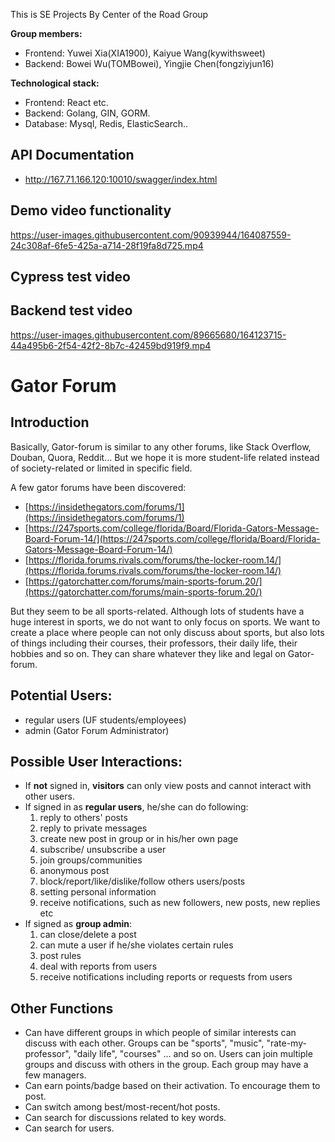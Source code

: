 This is SE Projects By Center of the Road Group

**Group members:**
- Frontend: Yuwei Xia(XIA1900), Kaiyue Wang(kywithsweet)
- Backend: Bowei Wu(TOMBowei), Yingjie Chen(fongziyjun16)

**Technological stack:**
- Frontend: React etc.
- Backend: Golang, GIN,  GORM.
- Database: Mysql, Redis, ElasticSearch..


## API Documentation

- http://167.71.166.120:10010/swagger/index.html

## Demo video functionality

https://user-images.githubusercontent.com/90939944/164087559-24c308af-6fe5-425a-a714-28f19fa8d725.mp4

## Cypress test video

## Backend test video
https://user-images.githubusercontent.com/89665680/164123715-44a495b6-2f54-42f2-8b7c-42459bd919f9.mp4



# Gator Forum

## Introduction
Basically, Gator-forum is similar to any other forums, like Stack Overflow, Douban, Quora, Reddit… But we hope it is more student-life related instead of society-related or limited in specific field.

A few gator forums have been discovered:
-   [https://insidethegators.com/forums/1](https://insidethegators.com/forums/1)
-   [https://247sports.com/college/florida/Board/Florida-Gators-Message-Board-Forum-14/](https://247sports.com/college/florida/Board/Florida-Gators-Message-Board-Forum-14/)
-   [https://florida.forums.rivals.com/forums/the-locker-room.14/](https://florida.forums.rivals.com/forums/the-locker-room.14/)
-   [https://gatorchatter.com/forums/main-sports-forum.20/](https://gatorchatter.com/forums/main-sports-forum.20/)

But they seem to be all sports-related. Although lots of students have a huge interest in sports, we do not want to only focus on sports. We want to create a place where people can not only discuss about sports, but also lots of things including their courses, their professors, their daily life, their hobbies and so on. They can share whatever they like and legal on Gator-forum.

## Potential Users:

- regular users (UF students/employees)
- admin (Gator Forum Administrator)


## Possible User Interactions:

-  If **not** signed in, **visitors** can only view posts and cannot interact with other users.
- If signed in as **regular users**, he/she can do following: 
	1. reply to others' posts
	2. reply to private messages
	3. create new post in group or in his/her own page
	4. subscribe/ unsubscribe a user
	5. join groups/communities
	6. anonymous post
	7. block/report/like/dislike/follow others users/posts
	8. setting personal information
	9. receive notifications, such as new followers, new posts, new replies etc
-   If signed as **group admin**:
	1. can close/delete a post
	2. can mute a user if he/she violates certain rules
	3. post rules
	4. deal with reports from users
	5. receive notifications including reports or requests from users

## Other Functions
- Can have different groups in which people of similar interests can discuss with each other. Groups can be "sports", "music", "rate-my-professor", "daily life", "courses" ... and so on. Users can join multiple groups and discuss with others in the group. Each group may have a few managers.
- Can earn points/badge based on their activation. To encourage them to post.
- Can switch among best/most-recent/hot posts.
- Can search for discussions related to key words.
- Can search for users.
